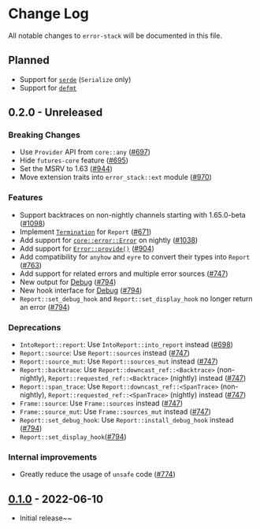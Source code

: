 # Change Log

All notable changes to `error-stack` will be documented in this file.

## Planned

- Support for [`serde`](https://serde.rs) (`Serialize` only)
- Support for [`defmt`](https://defmt.ferrous-systems.com)

## 0.2.0 - Unreleased

### Breaking Changes

- Use `Provider` API from `core::any` ([#697](https://github.com/hashintel/hash/pull/697))
- Hide `futures-core` feature ([#695](https://github.com/hashintel/hash/pull/695))
- Set the MSRV to 1.63 ([#944](https://github.com/hashintel/hash/pull/944))
- Move extension traits into `error_stack::ext` module ([#970](https://github.com/hashintel/hash/pull/970))

### Features

- Support backtraces on non-nightly channels starting with 1.65.0-beta ([#1098](https://github.com/hashintel/hash/pull/1098))
- Implement [`Termination`](https://doc.rust-lang.org/stable/std/process/trait.Termination.html) for `Report` ([#671](https://github.com/hashintel/hash/pull/671))
- Add support for [`core::error::Error`](https://doc.rust-lang.org/nightly/core/error/trait.Error.html) on nightly ([#1038](https://github.com/hashintel/hash/pull/1038))
- Add support for [`Error::provide()`](https://doc.rust-lang.org/nightly/core/error/trait.Error.html#method.provide) ([#904](https://github.com/hashintel/hash/pull/904))
- Add compatibility for `anyhow` and `eyre` to convert their types into `Report` ([#763](https://github.com/hashintel/hash/pull/763))
- Add support for related errors and multiple error sources ([#747](https://github.com/hashintel/hash/pull/747))
- New output for [Debug](https://doc.rust-lang.org/nightly/core/fmt/trait.Debug.html) ([#794](https://github.com/hashintel/hash/pull/794))
- New hook interface for [Debug](https://doc.rust-lang.org/nightly/core/fmt/trait.Debug.html) ([#794](https://github.com/hashintel/hash/pull/794))
- `Report::set_debug_hook` and `Report::set_display_hook` no longer return an error ([#794](https://github.com/hashintel/hash/pull/794))

### Deprecations

- `IntoReport::report`: Use `IntoReport::into_report` instead ([#698](https://github.com/hashintel/hash/pull/698))
- `Report::source`: Use `Report::sources` instead ([#747](https://github.com/hashintel/hash/pull/747))
- `Report::source_mut`: Use `Report::sources_mut` instead ([#747](https://github.com/hashintel/hash/pull/747))
- `Report::backtrace`: Use `Report::downcast_ref::<Backtrace>` (non-nightly), `Report::requested_ref::<Backtrace>` (nightly) instead ([#747](https://github.com/hashintel/hash/pull/747))
- `Report::span_trace`: Use `Report::downcast_ref::<SpanTrace>` (non-nightly), `Report::requested_ref::<SpanTrace>` (nightly) instead ([#747](https://github.com/hashintel/hash/pull/747))
- `Frame::source`: Use `Frame::sources` instead ([#747](https://github.com/hashintel/hash/pull/747))
- `Frame::source_mut`: Use `Frame::sources_mut` instead ([#747](https://github.com/hashintel/hash/pull/747))
- `Report::set_debug_hook`: Use `Report::install_debug_hook` instead ([#794](https://github.com/hashintel/hash/pull/794))
- `Report::set_display_hook`([#794](https://github.com/hashintel/hash/pull/794))

### Internal improvements

- Greatly reduce the usage of `unsafe` code ([#774](https://github.com/hashintel/hash/pull/774))

## [0.1.0](https://github.com/hashintel/hash/tree/d14efbc38559fc38d36e03ebdd499b44cb80c668/packages/libs/error-stack) - 2022-06-10

- Initial release~~
